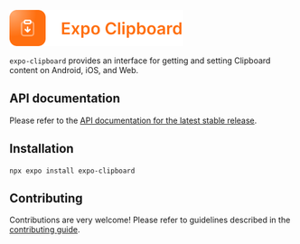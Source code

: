 <p>
  <a href="https://docs.expo.dev/versions/latest/sdk/clipboard/">
    <img
      src="../../.github/resources/expo-clipboard.svg"
      alt="expo-clipboard"
      height="64" />
  </a>
</p>

`expo-clipboard` provides an interface for getting and setting Clipboard content on Android, iOS, and Web.

## API documentation

Please refer to the [API documentation for the latest stable release](https://docs.expo.dev/versions/latest/sdk/clipboard/).

## Installation

```
npx expo install expo-clipboard
```

## Contributing

Contributions are very welcome! Please refer to guidelines described in the [contributing guide](https://github.com/expo/expo#contributing).
